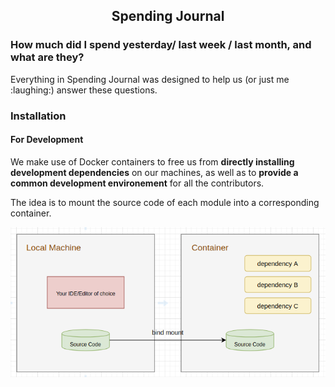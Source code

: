<h2 align="center">Spending Journal</h2>

<h3>How much did I spend yesterday/ last week / last month, and what are they?</h3>
<p>Everything in Spending Journal was designed to help us (or just me :laughing:) answer these questions.</p> 
<h3>Installation</h3>

<h4>For Development</h4>

<p>We make use of Docker containers to free us from <b>directly installing development dependencies</b> on our machines, as well as to <b>provide a common development environement</b> for all the contributors.</p>

<p>The idea is to mount the source code of each module into a corresponding container.</p>

<p align="center">
  <img src="./images/mount-source-code.png"  alt="source code is bind-mounted">
</p>
